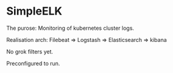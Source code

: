 # SimpleELK

The purose: Monitoring of kubernetes cluster logs.

Realisation arch: Filebeat => Logstash => Elasticsearch => kibana

No grok filters yet.

Preconfigured to run.
